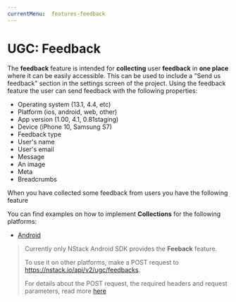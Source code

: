 ```yaml
---
currentMenu:  features-feedback
---
```


# UGC: Feedback

The **feedback** feature is intended for **collecting** user **feedback** in **one place** where it can be easily accessible.
This can be used to include a "Send us feedback" section in the settings screen of the project.
Using the feedback feature the user can send feedback with the following properties:

- Operating system (13.1, 4.4, etc)
- Platform (ios, android, web, other)
- App version (1.00, 4.1, 0.81staging)
- Device (iPhone 10, Samsung S7)
- Feedback type
- User's name
- User's email
- Message
- An image
- Meta
- Breadcrumbs

When you have collected some feedback from users you have the following feature

You can find examples on how to implement **Collections** for the following platforms:

* [Android](../../docs/guides/Android/android-feedback.html)

> Currently only NStack Android SDK provides the **Feeback** feature.
>
> To use it on other platforms, make a POST request to https://nstack.io/api/v2/ugc/feedbacks. 
>
> For details about the POST request, the required headers and request parameters, read more [here](https://documenter.getpostman.com/view/12675/S1a8yjgk?version=latest#7156694e-740c-4611-8e71-e9d0df5708a8)

